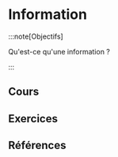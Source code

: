# Information

:::note[Objectifs]

Qu'est-ce qu'une information ?

:::

## Cours

<Reaveal name="1m-repr-information" />

## Exercices

## Références
